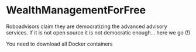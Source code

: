 # WealthManagementForFree
Roboadvisors claim they are democratizing the advanced advisory services. If it is not open source it is not democratic enough... here we go (!)


You need to download all Docker containers

